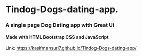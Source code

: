 # Tindog-Dogs-dating-app.
<h3>A single page Dog Dating app with Great Ui</h3>
<h4>Made with HTML Bootstrap CSS and JavaScript</h4>

Link: <https://kasifmansuri7.github.io/Tindog-Dogs-dating-app/>

